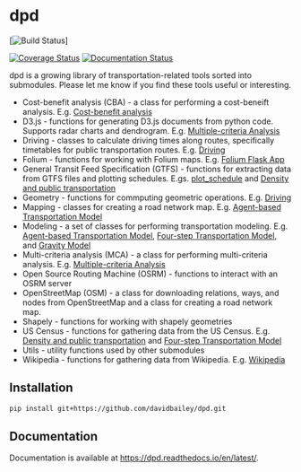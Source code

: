 # dpd

[![Build Status](https://github.com/davidbailey/dpd/actions/workflows/python-app/badge.svg)]

[![Coverage Status](https://coveralls.io/repos/github/davidbailey/dpd/badge.svg?branch=trunk)](https://coveralls.io/github/davidbailey/dpd?branch=trunk)
[![Documentation Status](https://readthedocs.org/projects/dpd/badge/?version=latest)](https://dpd.readthedocs.io/en/latest/?badge=latest)

dpd is a growing library of transportation-related tools sorted into submodules. Please let me know if you find these tools useful or interesting.

* Cost-benefit analysis (CBA) - a class for performing a cost-beneift analysis. E.g. [Cost-benefit analysis](https://dpd.readthedocs.io/en/latest/notebooks/cba.html)
* D3.js - functions for generating D3.js documents from python code. Supports radar charts and dendrogram. E.g. [Multiple-criteria Analysis](https://dpd.readthedocs.io/en/latest/notebooks/mca.html)
* Driving - classes to calculate driving times along routes, specifically timetables for public transportation routes. E.g. [Driving](https://dpd.readthedocs.io/en/latest/notebooks/driving.html)
* Folium - functions for working with Folium maps. E.g. [Folium Flask App](https://dpd.readthedocs.io/en/latest/notebooks/folium_flask_app.html)
* General Transit Feed Specification (GTFS) - functions for extracting data from GTFS files and plotting schedules. E.gs. [plot_schedule](https://dpd.readthedocs.io/en/latest/notebooks/plot_schedule.html) and [Density and public transportation](https://dpd.readthedocs.io/en/latest/notebooks/density_and_public_transportation.html)
* Geometry - functions for commputing geometric operations. E.g. [Driving](https://dpd.readthedocs.io/en/latest/notebooks/driving.html)
* Mapping - classes for creating a road network map. E.g. [Agent-based Transportation Model](https://dpd.readthedocs.io/en/latest/notebooks/agent-based_transportation_model.html)
* Modeling - a set of classes for performing transportation modeling. E.g. [Agent-based Transportation Model](https://dpd.readthedocs.io/en/latest/notebooks/agent-based_transportation_model.html), [Four-step Transportation Model](https://dpd.readthedocs.io/en/latest/notebooks/four_step_transportation_model.html), and [Gravity Model](https://dpd.readthedocs.io/en/latest/notebooks/gravity_model.html)
* Multi-criteria analysis (MCA) - a class for performing multi-criteria analysis. E.g. [Multiple-criteria Analysis](https://dpd.readthedocs.io/en/latest/notebooks/mca.html)
* Open Source Routing Machine (OSRM) - functions to interact with an OSRM server
* OpenStreetMap (OSM) - a class for downloading relations, ways, and nodes from OpenStreetMap and a class for creating a road network map.
* Shapely - functions for working with shapely geometries
* US Census -  functions for gathering data from the US Census. E.g. [Density and public transportation](https://dpd.readthedocs.io/en/latest/notebooks/density_and_public_transportation.html) and [Four-step Transportation Model](https://dpd.readthedocs.io/en/latest/notebooks/four_step_transportation_model.html)
* Utils - utility functions used by other submodules
* Wikipedia - functions for gathering data from Wikipedia. E.g. [Wikipedia](https://dpd.readthedocs.io/en/latest/notebooks/wikipedia.html)

Installation
--------

```bash
pip install git+https://github.com/davidbailey/dpd.git
```

Documentation
--------

Documentation is available at https://dpd.readthedocs.io/en/latest/.
